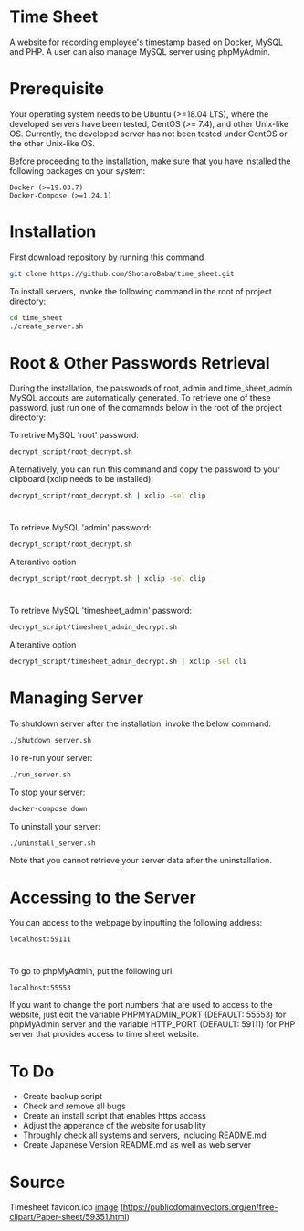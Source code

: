 # Time Sheet
A website for recording employee's timestamp based on Docker, MySQL and PHP. A user can also manage MySQL server using phpMyAdmin.

# Prerequisite
Your operating system needs to be Ubuntu (>=18.04 LTS), where the developed servers have been tested, CentOS (>= 7.4), and other Unix-like OS. Currently, the developed server has not been tested under CentOS or the other Unix-like OS.

Before proceeding to the installation, make sure that you have installed the following packages on your system:
```
Docker (>=19.03.7)
Docker-Compose (>=1.24.1)
```
# Installation
First download repository by running this command

```bash
git clone https://github.com/ShotaroBaba/time_sheet.git
```

To install servers, invoke the following command in the root of project directory:
```bash
cd time_sheet
./create_server.sh
```

# Root & Other Passwords Retrieval

During the installation, the passwords of root, admin and time_sheet_admin MySQL accouts are automatically generated. To retrieve one of these password, just run one of the comamnds below in the root of the project directory:

To retrive MySQL 'root' password:
```bash
decrypt_script/root_decrypt.sh
```
Alternatively, you can run this command and copy the password to your clipboard (xclip needs to be installed):
```bash
decrypt_script/root_decrypt.sh | xclip -sel clip
```
#
To retrieve MySQL 'admin' password:
```bash
decrypt_script/root_decrypt.sh
```
Alterantive option
```bash
decrypt_script/root_decrypt.sh | xclip -sel clip
```
#
To retrieve MySQL 'timesheet_admin' password:
```bash
decrypt_script/timesheet_admin_decrypt.sh
```
Alterantive option
```bash
decrypt_script/timesheet_admin_decrypt.sh | xclip -sel cli
```
# Managing Server
To shutdown server after the installation, invoke the below command:
```bash
./shutdown_server.sh
```

To re-run your server:
```bash
./run_server.sh
```

To stop your server:
```bash
docker-compose down
```

To uninstall your server:
```bash
./uninstall_server.sh
```
Note that you cannot retrieve your server data after the uninstallation.

# Accessing to the Server
You can access to the webpage by inputting the following address:
```
localhost:59111
```
#
To go to phpMyAdmin, put the following url
```bash
localhost:55553
```

If you want to change the port numbers that are used to access to the website, just edit the variable PHPMYADMIN_PORT (DEFAULT: 55553) for phpMyAdmin server and the variable HTTP_PORT (DEFAULT: 59111) for PHP server that provides access to time sheet website. 

# To Do
- Create backup script
- Check and remove all bugs
- Create an install script that enables https access
- Adjust the apperance of the website for usability
- Throughly check all systems and servers, including README.md
- Create Japanese Version README.md as well as web server
# Source
  Timesheet favicon.ico [image](https://publicdomainvectors.org/en/free-clipart/Paper-sheet/59351.html) (https://publicdomainvectors.org/en/free-clipart/Paper-sheet/59351.html)

